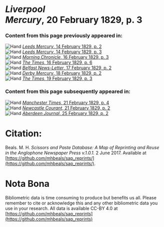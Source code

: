 # *Liverpool Mercury*, 20 February 1829, p. 3  
  
### Content from this page previously appeared in:  
![Hand](http://scissorsandpaste.net/wp-content/uploads/2017/06/smallhandpointer.png) [*Leeds Mercury*, 14 February 1829, p. 2](https://mhbeals.github.io/sap_html/Leeds-Mercury/Leeds-Mercury-14-February-1829-p-2)  
![Hand](http://scissorsandpaste.net/wp-content/uploads/2017/06/smallhandpointer.png) [*Leeds Mercury*, 14 February 1829, p. 3](https://mhbeals.github.io/sap_html/Leeds-Mercury/Leeds-Mercury-14-February-1829-p-3)  
![Hand](http://scissorsandpaste.net/wp-content/uploads/2017/06/smallhandpointer.png) [*Morning Chronicle*, 16 February 1829, p. 3](https://mhbeals.github.io/sap_html/Morning-Chronicle/Morning-Chronicle-16-February-1829-p-3)  
![Hand](http://scissorsandpaste.net/wp-content/uploads/2017/06/smallhandpointer.png) [*The Times*, 16 February 1829, p. 6](https://mhbeals.github.io/sap_html/The-Times/The-Times-16-February-1829-p-6)  
![Hand](http://scissorsandpaste.net/wp-content/uploads/2017/06/smallhandpointer.png) [*Belfast News-Letter*, 17 February 1829, p. 2](https://mhbeals.github.io/sap_html/Belfast-News-Letter/Belfast-News-Letter-17-February-1829-p-2)  
![Hand](http://scissorsandpaste.net/wp-content/uploads/2017/06/smallhandpointer.png) [*Derby Mercury*, 18 February 1829, p. 2](https://mhbeals.github.io/sap_html/Derby-Mercury/Derby-Mercury-18-February-1829-p-2)  
![Hand](http://scissorsandpaste.net/wp-content/uploads/2017/06/smallhandpointer.png) [*The Times*, 19 February 1829, p. 3](https://mhbeals.github.io/sap_html/The-Times/The-Times-19-February-1829-p-3)  
  
### Content from this page subsequently appeared in:  
![Hand](http://scissorsandpaste.net/wp-content/uploads/2017/06/smallhandpointer.png) [*Manchester Times*, 21 February 1829, p. 4](https://mhbeals.github.io/sap_html/Manchester-Times/Manchester-Times-21-February-1829-p-4)  
![Hand](http://scissorsandpaste.net/wp-content/uploads/2017/06/smallhandpointer.png) [*Newcastle Courant*, 21 February 1829, p. 2](https://mhbeals.github.io/sap_html/Newcastle-Courant/Newcastle-Courant-21-February-1829-p-2)  
![Hand](http://scissorsandpaste.net/wp-content/uploads/2017/06/smallhandpointer.png) [*Aberdeen Journal*, 25 February 1829, p. 2](https://mhbeals.github.io/sap_html/Aberdeen-Journal/Aberdeen-Journal-25-February-1829-p-2)  


# Citation: 

Beals. M. H. *Scissors and Paste Database: A Map of Reprinting and Reuse in the Anglophone Newspaper Press v.1.0.1.* 2 June 2017. Available at [https://github.com/mhbeals/sap_reprints/](https://github.com/mhbeals/sap_reprints/). 

# Nota Bona

Bibliometric data is time consuming to produce but benefits us all. Please remember to cite or acknowledge this and any other bibliometric data you use in your research. All data is available CC-BY 4.0 at [https://github.com/mhbeals/sap_reprints](https://github.com/mhbeals/sap_reprints)